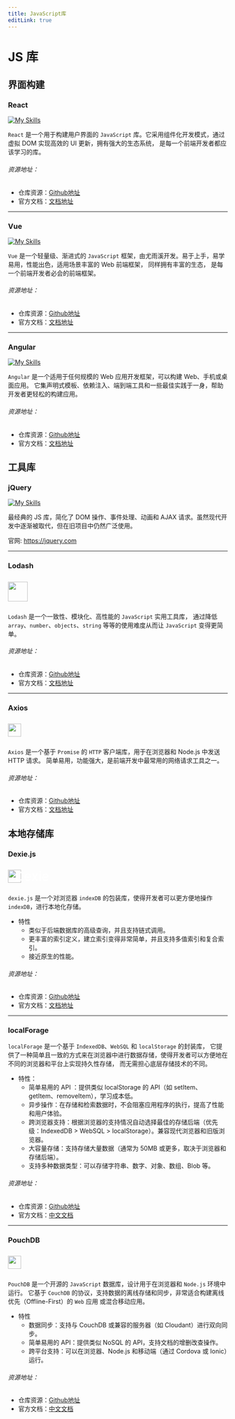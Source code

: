 ```yaml
---
title: JavaScript库
editLink: true
---
```

# JS 库

## 界面构建

### React

[![My Skills](https://skillicons.dev/icons?i=react)](https://skillicons.dev)

`React` 是一个用于构建用户界面的 `JavaScript` 库。它采用组件化开发模式，通过虚拟 DOM 实现高效的 UI 更新，拥有强大的生态系统，
是每一个前端开发者都应该学习的库。

###### 资源地址：  

- 仓库资源：[Github地址](https://github.com/facebook/react)   
- 官方文档：[文档地址](https://zh-hans.react.dev/)

---

### Vue

[![My Skills](https://skillicons.dev/icons?i=vue)](https://skillicons.dev)

`Vue` 是一个轻量级、渐进式的 `JavaScript` 框架，由尤雨溪开发。易于上手，易学易用，性能出色，适用场景丰富的 Web 前端框架，
同样拥有丰富的生态， 是每一个前端开发者必会的前端框架。

###### 资源地址：

- 仓库资源：[Github地址](https://github.com/vuejs/vue)
- 官方文档：[文档地址](https://cn.vuejs.org/)

---

### Angular

[![My Skills](https://skillicons.dev/icons?i=angular)](https://skillicons.dev)

`Angular` 是一个适用于任何规模的 Web 应用开发框架，可以构建 Web、手机或桌面应用。
它集声明式模板、依赖注入、端到端工具和一些最佳实践于一身，帮助开发者更轻松的构建应用。

###### 资源地址：

- 仓库资源：[Github地址](https://github.com/angular/angular)
- 官方文档：[文档地址](https://angular.cn/)


## 工具库

### jQuery

[![My Skills](https://skillicons.dev/icons?i=jquery)](https://skillicons.dev)

最经典的 JS 库，简化了 DOM 操作、事件处理、动画和 AJAX 请求。虽然现代开发中逐渐被取代，但在旧项目中仍然广泛使用。

官网: https://jquery.com

---

### Lodash

<img style="width: 45px;margin: 10px 0" src="https://www.lodashjs.com/img/logo.png">

`Lodash` 是一个一致性、模块化、高性能的 `JavaScript` 实用工具库，
通过降低 `array`、`number`、`objects`、`string` 等等的使用难度从而让 `JavaScript` 变得更简单。

###### 资源地址：
- 仓库资源：[Github地址](https://github.com/lodash/lodash)
- 官方文档：[文档地址](https://www.lodashjs.com/)

---

### Axios

<img style="height:30px;margin: 10px 0" src="https://www.axios-http.cn/img/logo.png">

`Axios` 是一个基于 `Promise` 的 `HTTP` 客户端库，用于在浏览器和 Node.js 中发送 HTTP 请求。
简单易用，功能强大，是前端开发中最常用的网络请求工具之一。
###### 资源地址：
- 仓库资源：[Github地址](https://github.com/axios/axios)
- 官方文档：[文档地址](https://www.axios-http.cn/)

## 本地存储库

### Dexie.js

<span style="display:flex;align-items: center;"><img style="height:30px;margin: 10px 0" src="https://dexie.org/assets/images/dexie-logo-icon.svg">
<span style="margin-left:-15px;font-size:30px;color:white;">Dexie</span>
</span>

`dexie.js` 是一个对浏览器 `indexDB` 的包装库，使得开发者可以更方便地操作 `indexDB`，进行本地化存储。

- 特性
  - 类似于后端数据库的高级查询，并且支持链式调用。
  - 更丰富的索引定义，建立索引变得非常简单，并且支持多值索引和复合索引。
  - 接近原生的性能。
###### 资源地址：
- 仓库资源：[Github地址](https://github.com/dexie/Dexie.js)
- 官方文档：[文档地址](https://dexie.org/)

---

### localForage
`localForage` 是一个基于 `IndexedDB`、`WebSQL` 和 `localStorage` 的封装库，
它提供了一种简单且一致的方式来在浏览器中进行数据存储，使得开发者可以方便地在不同的浏览器和平台上实现持久性存储，
而无需担心底层存储技术的不同。
- 特性：
  - 简单易用的 API ：提供类似 localStorage 的 API（如 setItem、getItem、removeItem），学习成本低。
  - 异步操作：在存储和检索数据时，不会阻塞应用程序的执行，提高了性能和用户体验。
  - 跨浏览器支持：根据浏览器的支持情况自动选择最佳的存储后端（优先级：IndexedDB > WebSQL > localStorage）。兼容现代浏览器和旧版浏览器。
  - 大容量存储：支持存储大量数据（通常为 50MB 或更多，取决于浏览器和存储后端）。
  - 支持多种数据类型：可以存储字符串、数字、对象、数组、Blob 等。

###### 资源地址：
- 仓库资源：[Github地址](https://github.com/localForage/localForage)
- 官方文档：[中文文档](https://localforage.docschina.org/)

---

### PouchDB

<img style="height:30px;margin: 10px 0" src="https://pouchdb.com/static/img/logo.svg">

`PouchDB` 是一个开源的 `JavaScript` 数据库，设计用于在浏览器和 `Node.js` 环境中运行。
它基于 `CouchDB` 的协议，支持数据的离线存储和同步，非常适合构建离线优先（Offline-First）的 `Web` 应用 或混合移动应用。

- 特性
  - 数据同步：支持与 CouchDB 或兼容的服务器（如 Cloudant）进行双向同步。
  - 简单易用的 API：提供类似 NoSQL 的 API，支持文档的增删改查操作。
  - 跨平台支持：可以在浏览器、Node.js 和移动端（通过 Cordova 或 Ionic）运行。

###### 资源地址：
- 仓库资源：[Github地址](https://github.com/pouchdb/pouchdb)
- 官方文档：[中文文档](https://pouchdb.com/)


